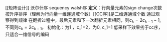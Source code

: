 [[矩阵设计]]
沃尔什序
sequency walsh序
**定义**：行向量元素的sign change次数 按升序排序（理解为行向量一维连通域个数）[[CC序]]是二维连通域个数
通过观察得到规律 在翻折过程中，最后元素和下一次翻折元素相同，则$c_k=2c_{k-1}-1$,不同则$c_k=2c_{k-1}$。
初始化：为1 ，c_1=2，为0, c_1=1
低采样下效果劣于cc序，只适合一维信号的编码